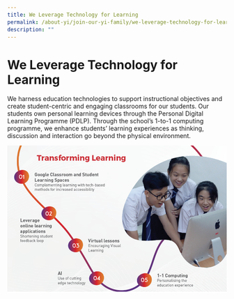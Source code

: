 ```yaml
---
title: We Leverage Technology for Learning
permalink: /about-yi/join-our-yi-family/we-leverage-technology-for-learning/
description: ""
---
```

# **We Leverage Technology for Learning**

We harness education technologies to support instructional objectives and create student-centric and engaging classrooms for our students. Our students own personal learning devices through the Personal Digital Learning Programme (PDLP). Through the school’s 1-to-1 computing programme, we enhance students’ learning experiences as thinking, discussion and interaction go beyond the physical environment.

![](/images/1%20(2).png)